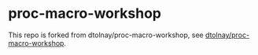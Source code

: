 # proc-macro-workshop
This repo is forked from dtolnay/proc-macro-workshop, see [dtolnay/proc-macro-workshop](https://github.com/dtolnay/proc-macro-workshop).

